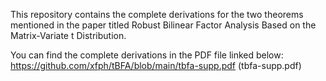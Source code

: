 This repository contains the complete derivations for the two theorems mentioned in the paper titled Robust Bilinear Factor Analysis Based on the Matrix-Variate t Distribution.

You can find the complete derivations in the PDF file linked below:
https://github.com/xfph/tBFA/blob/main/tbfa-supp.pdf (tbfa-supp.pdf)
